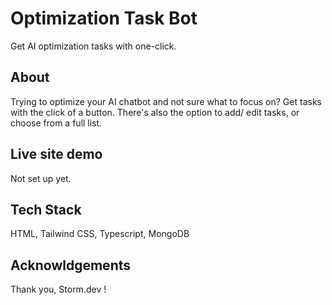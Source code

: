 # Optimization Task Bot
Get AI optimization tasks with one-click. 

## About
Trying to optimize your AI chatbot and not sure what to focus on? 
Get tasks with the click of a button. There's also the option to add/ edit tasks, or choose from a full list.

## Live site demo 
Not set up yet.

## Tech Stack
HTML, Tailwind CSS, Typescript, MongoDB

## Acknowldgements 
Thank you, Storm.dev !
